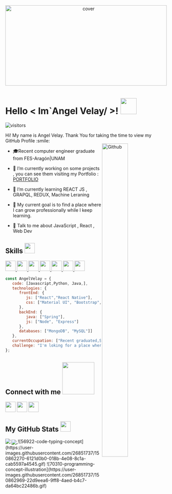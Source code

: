 <div align="center">
<img width="100%" height = "250px" src="https://cdn.pixabay.com/photo/2016/11/30/20/44/computer-1873831_960_720.png" alt="cover" />
</div>

<h1> Hello < Im`Angel Velay/ >! <img src = "https://raw.githubusercontent.com/MartinHeinz/MartinHeinz/master/wave.gif" width = 50px> </h1>
<p align='center'>

![visitors](https://visitor-badge.glitch.me/badge?page_id=AngelVelay.AngelVelay)

</p>
<div size='20px'> Hi! My name is Angel Velay. Thank You for taking the time to view my GitHub Profile :smile: 
</div>


<img width="40%" height="50%" align="right" alt="Github" src="https://media4.giphy.com/media/iGpHt2H22k1orjgT9b/giphy.gif?cid=ecf05e47bwqj775wct49o0zfrhxg7jx2572ocvbkcg64lgvn&rid=giphy.gif&ct=g" />


- 🎓Recent computer engineer graduate from FES-Aragón|UNAM 
  
- 🔭 I’m currently working on some projects , you can see them visiting my Portfolio : [PORTFOLIO](https://angel-velay-resume.netlify.app/ "portfolio")

- 🌱 I’m currently learning REACT JS , GRAPQL, REDUX, Machine Leraning

- 👯 My current goal is to find a place where I can grow professionally while I keep learning. 

- 💬 Talk to me about JavaScript , React , Web Dev 

<h2> Skills <img src = "https://media2.giphy.com/media/QssGEmpkyEOhBCb7e1/giphy.gif?cid=ecf05e47a0n3gi1bfqntqmob8g9aid1oyj2wr3ds3mg700bl&rid=giphy.gif" width = 32px> </h2>
<a href= https://github.com/AngelVelay?tab=repositories&q=&type=&language=reactjs&sort= > <img width ='32px' src ='https://raw.githubusercontent.com/rahulbanerjee26/githubAboutMeGenerator/main/icons/reactjs.svg'> </a>
<a href= https://github.com/AngelVelay?tab=repositories&q=&type=&language=javascript&sort= > <img width ='32px' src ='https://raw.githubusercontent.com/rahulbanerjee26/githubAboutMeGenerator/main/icons/javascript.svg'> </a>
<a href= https://github.com/AngelVelay?tab=repositories&q=&type=&language=nodejs&sort= > <img width ='32px' src ='https://raw.githubusercontent.com/rahulbanerjee26/githubAboutMeGenerator/main/icons/nodejs.svg'> </a>
<a href= https://github.com/AngelVelay?tab=repositories&q=&type=&language=java&sort= > <img width ='32px' src ='https://raw.githubusercontent.com/rahulbanerjee26/githubAboutMeGenerator/main/icons/java.svg'> </a>
<a href= https://github.com/AngelVelay?tab=repositories&q=&type=&language=html&sort= > <img width ='32px' src ='https://raw.githubusercontent.com/rahulbanerjee26/githubAboutMeGenerator/main/icons/html.svg'> </a>
<a href= https://github.com/AngelVelay?tab=repositories&q=&type=&language=css&sort= > <img width ='32px' src ='https://raw.githubusercontent.com/rahulbanerjee26/githubAboutMeGenerator/main/icons/css.svg'> </a>
<a href= https://github.com/AngelVelay?tab=repositories&q=&type=&language=python&sort= > <img width ='32px' src ='https://raw.githubusercontent.com/rahulbanerjee26/githubAboutMeGenerator/main/icons/python.svg'> </a>
  
```javascript
const AngelVelay = {
   code: [Javascript,Python, Java,],
   technologies: {
      frontEnd: {
         js: ["React","React Native"],
         css: ["Material UI", "Bootstrap", "Material Design","Styled Components"]
      },
      backEnd: {
         java: ["Spring"],
         js: ["Node", "Express"]
      },
      databases: ["MongoDB", "MySQL"]]
   },
   currentOccupation: ["Recent graduated,Self-taught person"],
   challenge: "I'm loking for a place where I can grow professionally while I keep learning..",
};
```


<h2> Connect with me <img src='https://raw.githubusercontent.com/ShahriarShafin/ShahriarShafin/main/Assets/handshake.gif' width="100px"> </h2>
<a href = 'https://www.linkedin.com/in/angelvelay'> <img width = '32px' align= 'center' src="https://raw.githubusercontent.com/rahulbanerjee26/githubAboutMeGenerator/main/icons/linked-in-alt.svg"/></a> 
<a href = 'https://angel-velay-resume.netlify.app/'> <img width = '32px' align= 'center' src="https://raw.githubusercontent.com/rahulbanerjee26/githubAboutMeGenerator/main/icons/portfolio.png"/></a> 
<a href = 'https://www.github.com/AngelVelay'> <img width = '32px' align= 'center' src="https://raw.githubusercontent.com/rahulbanerjee26/githubAboutMeGenerator/main/icons/github.svg"/></a> 


<h2> My GitHub Stats <img src='https://media1.giphy.com/media/du3J3cXyzhj75IOgvA/giphy.gif?cid=ecf05e47x2g034i9pzwtzzsd3xgg2w9nr94t4tflbbgo3008&rid=giphy.gif' width='32px'> </h2>

<a href="https://github.com/anuraghazra/github-readme-stats">
<img align="left" src="https://github-readme-stats.vercel.app/api?username=AngelVelay&count_private=true&show_icons=true&theme=default" />
</a>
<a href="https://github.com/anuraghazra/convoychat">
<img align="center" src="https://github-readme-stats.vercel.app/api/top-langs/?username=AngelVelay&theme=default" />
</a>
![56922-code-typing-concept](https://user-images.githubusercontent.com/26851737/150862270-6121d0b0-018b-4e08-8c1a-cab5597a4545.gif)
![70310-programming-concept-illustration](https://user-images.githubusercontent.com/26851737/150862969-22d9eea6-9ff8-4aed-b4c7-da64bc22486b.gif)

